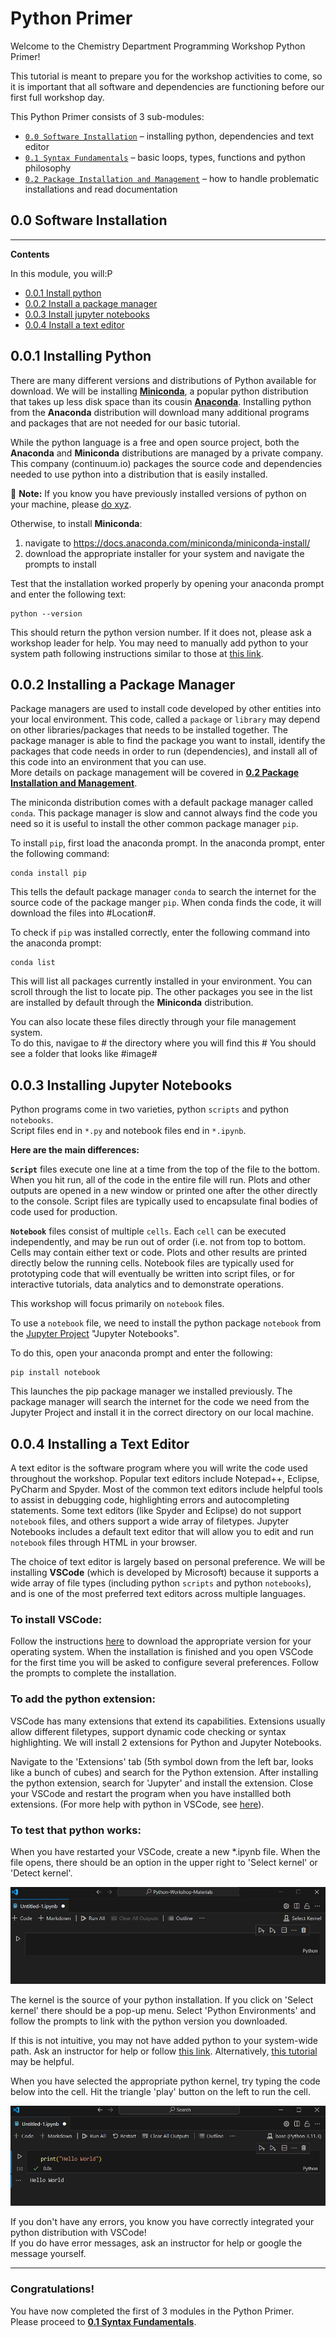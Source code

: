 # Python Primer  
Welcome to the Chemistry Department Programming Workshop Python Primer!  
   
This tutorial is meant to prepare you for the workshop activities to come, so it is important that all software and dependencies are functioning before our first full workshop day.  
  
This Python Primer consists of 3 sub-modules:  
* [`0.0 Software Installation`](./0.0_python_primer_software_installation.md) – installing python, dependencies and text editor  
* [`0.1 Syntax Fundamentals`](./0.1_python_primer_syntax_fundamentals.ipynb) – basic loops, types, functions and python philosophy  
* [`0.2 Package Installation and Management`](./0.2_python_primer_package_installation_and_management.md) – how to handle problematic installations and read documentation
## 0.0 Software Installation
---

**Contents**  
  
In this module, you will:P
 * [0.0.1 Install python](#001-installing-python)
 * [0.0.2 Install a package manager](#002-installing-a-package-manager)
 * [0.0.3 Install jupyter notebooks](#003-installing-jupyter-notebooks)
 * [0.0.4 Install a text editor](#004-installing-a-text-editor)



## 0.0.1 Installing Python

There are many different versions and distributions of Python available for download. We will be installing **[Miniconda](https://docs.anaconda.com/miniconda/)**, a popular python distribution that takes up less disk space than its cousin **[Anaconda](https://www.anaconda.com/download/success)**. Installing python from the **Anaconda** distribution will download many additional programs and packages that are not needed for our basic tutorial. 
   
While the python language is a free and open source project, both the **Anaconda** and **Miniconda** distributions are managed by a private company. This company (continuum.io) packages the source code and dependencies needed to use python into a distribution that is easily installed.
  
:memo: **Note:** If you know you have previously installed versions of python on your machine, please <ins>do xyz</ins>.

Otherwise, to install **Miniconda**:  
  
1. navigate to https://docs.anaconda.com/miniconda/miniconda-install/ 
1. download the appropriate installer for your system and navigate the prompts to install
  
Test that the installation worked properly by opening your anaconda prompt and enter the following text:  
```
python --version
```
This should return the python version number. If it does not, please ask a workshop leader for help. You may need to manually add python to your system path following instructions similar to those at [this link](https://realpython.com/add-python-to-path/).

## 0.0.2 Installing a Package Manager

Package managers are used to install code developed by other entities into your local environment. This code, called a `package` or `library` may depend on other libraries/packages that needs to be installed together. The package manager is able to find the package you want to install, identify the packages that code needs in order to run (dependencies), and install all of this code into an environment that you can use.  
More details on package management will be covered in [**0.2 Package Installation and Management**](0.2_python_primer_package_installation_and_management.md).
  
The miniconda distribution comes with a default package manager called `conda`. This package manager is slow and cannot always find the code you need so it is useful to install the other common package manager `pip`.  
  
To install `pip`, first load the anaconda prompt.
In the anaconda prompt, enter the following command:
```
conda install pip
```

This tells the default package manager `conda` to search the internet for the source code of the package manger `pip`. When conda finds the code, it will download the files into #Location#.

To check if `pip` was installed correctly, enter the following command into the anaconda prompt:
```
conda list
```
This will list all packages currently installed in your environment. You can scroll through the list to locate pip. The other packages you see in the list are installed by default through the **Miniconda** distribution.  
  
You can also locate these files directly through your file management system.  
To do this, navigae to # the directory where you will find this #
You should see a folder that looks like  #image#

## 0.0.3 Installing Jupyter Notebooks

Python programs come in two varieties, python `scripts` and python `notebooks`.  
Script files end in `*.py` and notebook files end in `*.ipynb`.  

**Here are the main differences:**  
  
**`Script`** files execute one line at a time from the top of the file to the bottom. When you hit run, all of the code in the entire file will run. Plots and other outputs are opened in a new window or printed one after the other directly to the console. Script files are typically used to encapsulate final bodies of code used for production.  
    
**`Notebook`** files consist of multiple `cells`. Each `cell` can be executed independently, and may be run out of order (i.e. not from top to bottom. Cells may contain either text or code. Plots and other results are printed directly below the running cells. Notebook files are typically used for prototyping code that will eventually be written into script files, or for interactive tutorials, data analytics and to demonstrate operations.  
  
This workshop will focus primarily on `notebook` files.  
  
To use a `notebook` file, we need to install the python package `notebook` from the [Jupyter Project](https://jupyter.org/install) "Jupyter Notebooks".  

To do this, open your anaconda prompt and enter the following:  
```
pip install notebook
```
  
This launches the pip package manager we installed previously. The package manager will search the internet for the code we need from the Jupyter Project and install it in the correct directory on our local machine.   
  

## 0.0.4 Installing a Text Editor  

A text editor is the software program where you will write the code used throughout the workshop. Popular text editors include Notepad++, Eclipse, PyCharm and Spyder. Most of the common text editors include helpful tools to assist in debugging code, highlighting errors and autocompleting statements. Some text editors (like Spyder and Eclipse) do not support `notebook` files, and others support a wide array of filetypes. Jupyter Notebooks includes a default text editor that will allow you to edit and run `notebook` files through HTML in your browser.  
  
The choice of text editor is largely based on personal preference. We will be installing **VSCode** (which is developed by Microsoft) because it supports a wide array of file types (including python `scripts` and python `notebooks`), and is one of the most preferred text editors across multiple languages.  

### To install VSCode:  
Follow the instructions [here](https://code.visualstudio.com/download) to download the appropriate version for your operating system. When the installation is finished and you open VSCode for the first time you will be asked to configure several preferences. Follow the prompts to complete the installation.  

### To add the python extension:  
VSCode has many extensions that extend its capabilities. Extensions usually allow different filetypes, support dynamic code checking or syntax highlighting. We will install 2 extensions for Python and Jupyter Notebooks.  
  
Navigate to the 'Extensions' tab (5th symbol down from the left bar, looks like a bunch of cubes) and search for the Python extension. After installing the python extension, search for 'Jupyter' and install the extension. Close your VSCode and restart the program when you have installled both extensions. (For more help with python in VSCode, see [here](https://code.visualstudio.com/docs/languages/python#:~:text=The%20Python%20and%20Jupyter%20extensions,as%20run%20and%20debug%20them.&text=You%20can%20also%20connect%20to,server%20to%20run%20your%20notebooks.)).

### To test that python works:  
When you have restarted your VSCode, create a new *.ipynb file. When the file opens, there should be an option in the upper right to 'Select kernel' or 'Detect kernel'.
  
![vscode_detect_kernel](../.images/vscode_kernel.png)  

The kernel is the source of your python installation. If you click on 'Select kernel' there should be a pop-up menu. Select 'Python Environments' and follow the prompts to link with the python version you downloaded.  
  
If this is not intuitive, you may not have added python to your system-wide path. Ask an instructor for help or follow [this link](https://realpython.com/add-python-to-path/). Alternatively, [this tutorial](https://code.visualstudio.com/docs/python/python-tutorial) may be helpful.  
  
When you have selected the appropriate python kernel, try typing the code below into the cell. Hit the triangle 'play' button on the left to run the cell.  
  
![vscode_hello-world](../.images/vscode_hello-world.png)  
   
If you don't have any errors, you know you have correctly integrated your python distribution with VSCode!  
If you do have error messages, ask an instructor for help or google the message yourself.  

---
### Congratulations!  
You have now completed the first of 3 modules in the Python Primer.  
Please proceed to [**0.1 Syntax Fundamentals**](./0.1_python_primer_syntax_fundamentals.ipynb).
